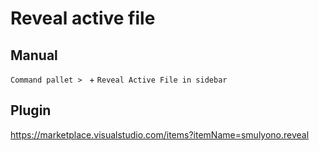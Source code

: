 # Reveal active file

## Manual
`Command pallet > ` + `Reveal Active File in sidebar`

## Plugin
https://marketplace.visualstudio.com/items?itemName=smulyono.reveal






